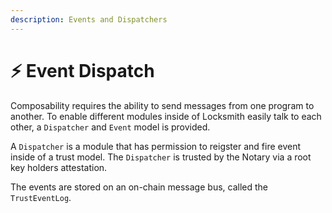 ```yaml
---
description: Events and Dispatchers
---
```


# ⚡ Event Dispatch

Composability requires the ability to send messages from one program to another. To enable different modules inside of Locksmith easily talk to each other, a `Dispatcher` and `Event` model is provided.

A `Dispatcher` is a module that has permission to reigster and fire event inside of a trust model. The `Dispatcher` is trusted by the Notary via a root key holders attestation.

The events are stored on an on-chain message bus, called the `TrustEventLog`.&#x20;
